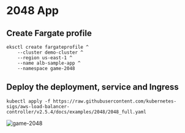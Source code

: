 # 2048 App

## Create Fargate profile

```
eksctl create fargateprofile ^
    --cluster demo-cluster ^
    --region us-east-1 ^
    --name alb-sample-app ^
    --namespace game-2048
```

## Deploy the deployment, service and Ingress

```
kubectl apply -f https://raw.githubusercontent.com/kubernetes-sigs/aws-load-balancer-controller/v2.5.4/docs/examples/2048/2048_full.yaml
```

![game-2048](https://github.com/aksince1998/EKS-Install-and-app-deploy-with-Ingress/assets/148586317/48c3f6c7-1c83-4003-8425-a45b29296249)



